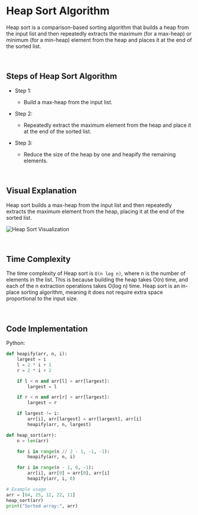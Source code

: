 # Heap Sort Algorithm

Heap sort is a comparison-based sorting algorithm that builds a heap from the input list and then repeatedly extracts the maximum (for a max-heap) or minimum (for a min-heap) element from the heap and places it at the end of the sorted list.

<br/>

## Steps of Heap Sort Algorithm

* Step 1:
  - Build a max-heap from the input list.

* Step 2:
  - Repeatedly extract the maximum element from the heap and place it at the end of the sorted list.

* Step 3:
  - Reduce the size of the heap by one and heapify the remaining elements.

<br/>

## Visual Explanation

Heap sort builds a max-heap from the input list and then repeatedly extracts the maximum element from the heap, placing it at the end of the sorted list.

![Heap Sort Visualization](https://upload.wikimedia.org/wikipedia/commons/4/4d/Heapsort-example.gif)

<br/>

## Time Complexity

The time complexity of Heap sort is `O(n log n)`, where n is the number of elements in the list. This is because building the heap takes O(n) time, and each of the n extraction operations takes O(log n) time. Heap sort is an in-place sorting algorithm, meaning it does not require extra space proportional to the input size.

<br/>

## Code Implementation

Python:

```python
def heapify(arr, n, i):
    largest = i
    l = 2 * i + 1
    r = 2 * i + 2

    if l < n and arr[l] > arr[largest]:
        largest = l

    if r < n and arr[r] > arr[largest]:
        largest = r

    if largest != i:
        arr[i], arr[largest] = arr[largest], arr[i]
        heapify(arr, n, largest)

def heap_sort(arr):
    n = len(arr)

    for i in range(n // 2 - 1, -1, -1):
        heapify(arr, n, i)

    for i in range(n - 1, 0, -1):
        arr[i], arr[0] = arr[0], arr[i]
        heapify(arr, i, 0)

# Example usage
arr = [64, 25, 12, 22, 11]
heap_sort(arr)
print("Sorted array:", arr)
